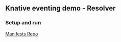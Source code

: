 ## Knative eventing demo - Resolver

### Setup and run
[Manifests Repo](https://github.com/knative-pdc-2019-ad/demo-manifests)
